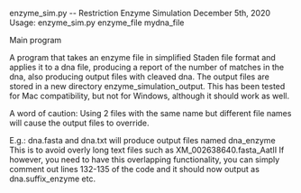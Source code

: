 enzyme_sim.py -- Restriction Enzyme Simulation
December 5th, 2020
Usage: enzyme_sim.py enzyme_file mydna_file

Main program
 
A program that takes an enzyme file in simplified Staden file format 
and applies it to a dna file, producing a report of the
number of matches in the dna, also producing output files with cleaved dna.
The output files are stored in a new directory enzyme_simulation_output.
This has been tested for Mac compatibility, but not for Windows, although
it should work as well.

A word of caution:
Using 2 files with the same name but different file names will cause the
output files to override.

E.g.: dna.fasta and dna.txt will produce output files named dna_enzyme
This is to avoid overly long text files such as XM_002638640.fasta_AatII
If however, you need to have this overlapping functionality, you can simply
comment out lines 132-135 of the code and it should now output as
dna.suffix_enzyme etc.

